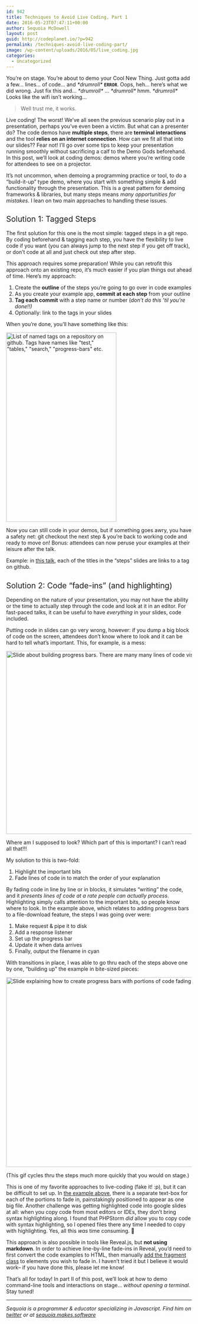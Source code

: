 ```yaml
---
id: 942
title: Techniques to Avoid Live Coding, Part 1
date: 2016-05-23T07:47:11+00:00
author: Sequoia McDowell
layout: post
guid: http://codeplanet.io/?p=942
permalink: /techniques-avoid-live-coding-part/
image: /wp-content/uploads/2016/05/live_coding.jpg
categories:
  - Uncategorized
---
```

You’re on stage. You’re about to demo your Cool New Thing. Just gotta add a few… lines… of code… and _\*drumroll\*_ **`ERROR`**. Oops, heh… here’s what we did wrong. Just fix this and… _\*drumroll\*_ … _\*drumroll\*_ hmm. _\*drumroll\*_ Looks like the wifi isn’t working…

> Well trust me, it works.

Live coding! The worst! We’ve all seen the previous scenario play out in a presentation, perhaps you’ve even been a victim. But what can a presenter do? The code demos have **multiple steps**, there are **terminal interactions** and the tool **relies on an internet connection**. How can we fit all that into our slides?? Fear not! I’ll go over some tips to keep your presentation running smoothly without sacrificing a calf to the Demo Gods beforehand. In this post, we’ll look at coding demos: demos where you’re writing code for attendees to see on a projector.

It’s not uncommon, when demoing a programming practice or tool, to do a “build-it-up” type demo, where you start with something simple & add functionality through the presentation. This is a great pattern for demoing frameworks & libraries, but many steps means _many opportunities for mistakes_. I lean on two main approaches to handling these issues.

## <span style="font-weight: 400;">Solution 1: Tagged Steps</span>

The first solution for this one is the most simple: tagged steps in a git repo. By coding beforehand & tagging each step, you have the flexibility to live code if you want (you can always jump to the next step if you get off track), or don’t code at all and just check out step after step.

This approach requires some preparation! While you can retrofit this approach onto an existing repo, it’s much easier if you plan things out ahead of time. Here’s my approach:

  1. Create the **outline** of the steps you’re going to go over in code examples
  2. As you create your example app, **commit at each step** from your outline
  3. **Tag each commit** with a step name or number (_don&#8217;t do this &#8217;til you&#8217;re done!!)_
  4. Optionally: link to the tags in your slides

When you’re done, you’ll have something like this:

<span style="font-weight: 400;"><a href="https://codeplanet.io/wp-content/uploads/2016/05/image00.png"><img class="alignnone wp-image-944 size-full" src="https://codeplanet.io/wp-content/uploads/2016/05/image00.png" alt="List of named tags on a repository on github. Tags have names like &quot;test,&quot; &quot;tables,&quot; &quot;search,&quot; &quot;progress-bars&quot; etc." width="299" height="512" /></a></span>

Now you can still code in your demos, but if something goes awry, you have a safety net: git checkout the next step & you’re back to working code and ready to move on! Bonus: attendees can now peruse your examples at their leisure after the talk.

Example: in [this talk](https://docs.google.com/presentation/d/1KVMwffTe-aam8Mq7LwfZzXwtlcy-VRHrBPk20x47_zk/edit#slide=id.p), each of the titles in the “steps” slides are links to a tag on github.

## <span style="font-weight: 400;">Solution 2: Code “fade-ins” (and highlighting)</span>

Depending on the nature of your presentation, you may not have the ability or the time to actually step through the code and look at it in an editor. For fast-paced talks, it can be useful to have _everything_ in your slides, code included.

<span style="font-weight: 400;">Putting code in slides can go very wrong, however: if you dump a big block of code on the screen, attendees don’t know where to look and it can be hard to tell what’s important. This, for example, is a mess: </span>

[<img class="alignnone size-full wp-image-945" src="https://codeplanet.io/wp-content/uploads/2016/05/image01.png" alt="Slide about building progress bars. There are many many lines of code visible." width="800" height="495" />](https://codeplanet.io/wp-content/uploads/2016/05/image01.png)

Where am I supposed to look? Which part of this is important? I can’t read all that!!!

My solution to this is two-fold:

  1. Highlight the important bits
  2. Fade lines of code in to match the order of your explanation

By fading code in line by line or in blocks, it simulates “writing” the code, and it _presents lines of code at a rate people can actually process_. Highlighting simply calls attention to the important bits, so people know where to look. In the example above, which relates to adding progress bars to a file-download feature, the steps I was going over were:

  1. Make request & pipe it to disk
  2. Add a response listener
  3. Set up the progress bar
  4. Update it when data arrives
  5. Finally, output the filename in cyan

With transitions in place, I was able to go thru each of the steps above one by one, “building up” the example in bite-sized pieces:

[<img class="alignnone size-full wp-image-946" src="https://codeplanet.io/wp-content/uploads/2016/05/image02.gif" alt="Slide explaining how to create progress bars with portions of code fading in bit by bit" width="798" height="513" />](https://codeplanet.io/wp-content/uploads/2016/05/image02.gif)

(This gif cycles thru the steps much more quickly that you would on stage.)

This is one of my favorite approaches to live-coding (fake it! :p), but it can be difficult to set up. In [the example above](https://docs.google.com/presentation/d/1KVMwffTe-aam8Mq7LwfZzXwtlcy-VRHrBPk20x47_zk/edit#slide=id.gae4bde4ee_0_47), there is a separate text-box for each of the portions to fade in, painstakingly positioned to appear as one big file. Another challenge was getting highlighted code into google slides at all: when you copy code from most editors or IDEs, they don’t bring syntax highlighting along. I found that PHPStorm _did_ allow you to copy code with syntax highlighting, so I opened files there any time I needed to copy with highlighting. Yes, all this _was_ time consuming. 🙂

This approach is also possible in tools like Reveal.js, but **not using markdown**. In order to achieve line-by-line fade-ins in Reveal, you’d need to first convert the code examples to HTML, then manually [add the fragment class](https://github.com/hakimel/reveal.js#fragments) to elements you wish to fade in. I haven’t tried it but I believe it would work&#8211; if you have done this, please let me know!

That’s all for today! In part II of this post, we’ll look at how to demo command-line tools and interactions on stage… _without opening a terminal._ Stay tuned!

* * *

_Sequoia is a programmer & educator specializing in Javascript. Find him on [twitter](https://twitter.com/_sequoia) or at [sequoia.makes.software](http://sequoia.makes.software/)_
